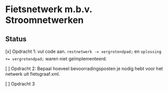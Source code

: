 # Fietsnetwerk m.b.v. Stroomnetwerken

## Status

[x] Opdracht 1: vul code aan.
    `restnetwerk -= vergrotendpad;` en `oplossing += vergrotendpad;` waren niet geïmplementeerd.

[ ] Opdracht 2: Bepaal hoeveel bevoorradingsposten je nodig hebt voor het netwerk uit fietsgraaf.xml.

[ ] Opdracht 3